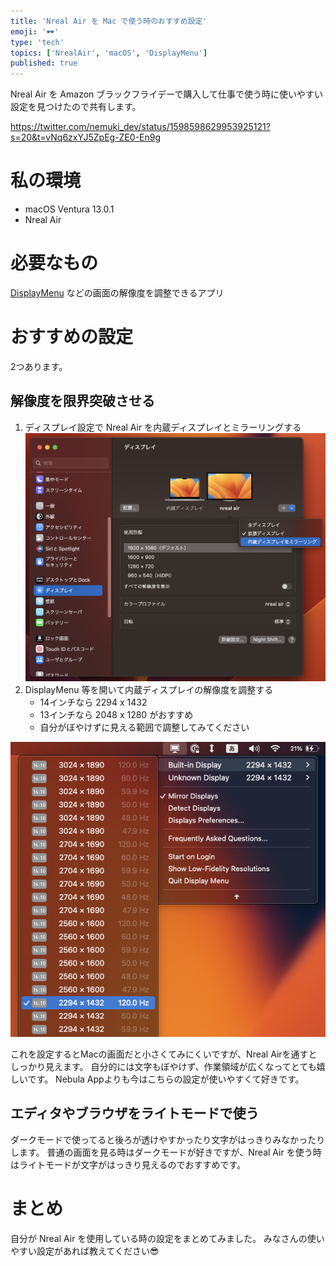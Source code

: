 ```yaml
---
title: 'Nreal Air を Mac で使う時のおすすめ設定'
emoji: '🕶️'
type: 'tech'
topics: ['NrealAir', 'macOS', 'DisplayMenu']
published: true
---
```


Nreal Air を Amazon ブラックフライデーで購入して仕事で使う時に使いやすい設定を見つけたので共有します。

https://twitter.com/nemuki_dev/status/1598598629953925121?s=20&t=vNq6zxYJ5ZpEg-ZE0-En9g

# 私の環境

- macOS Ventura 13.0.1
- Nreal Air

# 必要なもの

[DisplayMenu](https://apps.apple.com/jp/app/display-menu/id549083868?mt=12) などの画面の解像度を調整できるアプリ

# おすすめの設定

2つあります。

## 解像度を限界突破させる

1. ディスプレイ設定で Nreal Air を内蔵ディスプレイとミラーリングする
![](/images/nreal-air-use-mac/system-settings.png)
2. DisplayMenu 等を開いて内蔵ディスプレイの解像度を調整する
   - 14インチなら 2294 x 1432
   - 13インチなら 2048 x 1280 がおすすめ
   - 自分がぼやけずに見える範囲で調整してみてください

![](/images/nreal-air-use-mac/display-menu-settings.png)

これを設定するとMacの画面だと小さくてみにくいですが、Nreal Airを通すとしっかり見えます。
自分的には文字もぼやけず、作業領域が広くなってとても嬉しいです。
Nebula Appよりも今はこちらの設定が使いやすくて好きです。

## エディタやブラウザをライトモードで使う

ダークモードで使ってると後ろが透けやすかったり文字がはっきりみなかったりします。
普通の画面を見る時はダークモードが好きですが、Nreal Air を使う時はライトモードが文字がはっきり見えるのでおすすめです。

# まとめ

自分が Nreal Air を使用している時の設定をまとめてみました。
みなさんの使いやすい設定があれば教えてください😎

